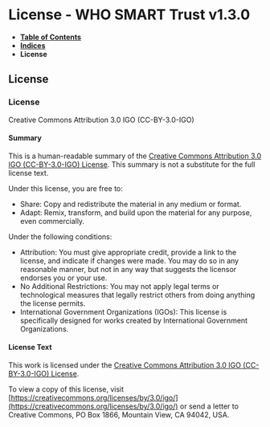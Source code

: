# License - WHO SMART Trust v1.3.0

* [**Table of Contents**](toc.md)
* [**Indices**](indices.md)
* **License**

## License

### License

Creative Commons Attribution 3.0 IGO (CC-BY-3.0-IGO)

#### Summary

This is a human-readable summary of the [Creative Commons Attribution 3.0 IGO (CC-BY-3.0-IGO) License](https://creativecommons.org/licenses/by/3.0/igo/). This summary is not a substitute for the full license text.

Under this license, you are free to:

* Share: Copy and redistribute the material in any medium or format.
* Adapt: Remix, transform, and build upon the material for any purpose, even commercially.

Under the following conditions:

* Attribution: You must give appropriate credit, provide a link to the license, and indicate if changes were made. You may do so in any reasonable manner, but not in any way that suggests the licensor endorses you or your use.
* No Additional Restrictions: You may not apply legal terms or technological measures that legally restrict others from doing anything the license permits.
* International Government Organizations (IGOs): This license is specifically designed for works created by International Government Organizations.

#### License Text

This work is licensed under the [Creative Commons Attribution 3.0 IGO (CC-BY-3.0-IGO) License](https://creativecommons.org/licenses/by/3.0/igo/).

To view a copy of this license, visit [https://creativecommons.org/licenses/by/3.0/igo/](https://creativecommons.org/licenses/by/3.0/igo/) or send a letter to Creative Commons, PO Box 1866, Mountain View, CA 94042, USA.

